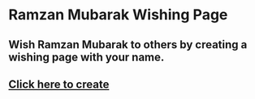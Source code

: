 # Ramzan Mubarak Wishing Page
## Wish Ramzan Mubarak to others by creating a wishing page with your name.
## [Click here to create](https://sahil-atahar.github.io/Ramzan-Mubarak/)
